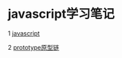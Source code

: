 # javascript学习笔记

1 [javascript](https://github.com/luofengmacheng/web_learning/blob/master/javascript/javascript.md)

2 [prototype原型链](https://github.com/luofengmacheng/web_learning/blob/master/javascript/prototype.md)